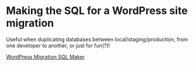 # Making the SQL for a WordPress site migration

Useful when duplicating databases between local/staging/production, from one developer to another, or just for fun(?)!

[WordPress Migration SQL Maker](https://senning.github.io/wordpress-migration/)
